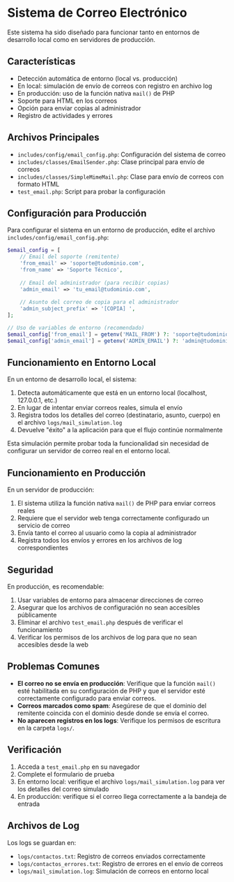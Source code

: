 # Sistema de Correo Electrónico

Este sistema ha sido diseñado para funcionar tanto en entornos de desarrollo local como en servidores de producción.

## Características

- Detección automática de entorno (local vs. producción)
- En local: simulación de envío de correos con registro en archivo log
- En producción: uso de la función nativa `mail()` de PHP
- Soporte para HTML en los correos
- Opción para enviar copias al administrador
- Registro de actividades y errores

## Archivos Principales

- `includes/config/email_config.php`: Configuración del sistema de correo
- `includes/classes/EmailSender.php`: Clase principal para envío de correos
- `includes/classes/SimpleMimeMail.php`: Clase para envío de correos con formato HTML
- `test_email.php`: Script para probar la configuración

## Configuración para Producción

Para configurar el sistema en un entorno de producción, edite el archivo `includes/config/email_config.php`:

```php
$email_config = [
    // Email del soporte (remitente)
    'from_email' => 'soporte@tudominio.com',
    'from_name' => 'Soporte Técnico',
    
    // Email del administrador (para recibir copias)
    'admin_email' => 'tu_email@tudominio.com',
    
    // Asunto del correo de copia para el administrador
    'admin_subject_prefix' => '[COPIA] ',
];

// Uso de variables de entorno (recomendado)
$email_config['from_email'] = getenv('MAIL_FROM') ?: 'soporte@tudominio.com';
$email_config['admin_email'] = getenv('ADMIN_EMAIL') ?: 'admin@tudominio.com';
```

## Funcionamiento en Entorno Local

En un entorno de desarrollo local, el sistema:

1. Detecta automáticamente que está en un entorno local (localhost, 127.0.0.1, etc.)
2. En lugar de intentar enviar correos reales, simula el envío
3. Registra todos los detalles del correo (destinatario, asunto, cuerpo) en el archivo `logs/mail_simulation.log`
4. Devuelve "éxito" a la aplicación para que el flujo continúe normalmente

Esta simulación permite probar toda la funcionalidad sin necesidad de configurar un servidor de correo real en el entorno local.

## Funcionamiento en Producción

En un servidor de producción:

1. El sistema utiliza la función nativa `mail()` de PHP para enviar correos reales
2. Requiere que el servidor web tenga correctamente configurado un servicio de correo
3. Envía tanto el correo al usuario como la copia al administrador
4. Registra todos los envíos y errores en los archivos de log correspondientes

## Seguridad

En producción, es recomendable:

1. Usar variables de entorno para almacenar direcciones de correo
2. Asegurar que los archivos de configuración no sean accesibles públicamente
3. Eliminar el archivo `test_email.php` después de verificar el funcionamiento
4. Verificar los permisos de los archivos de log para que no sean accesibles desde la web

## Problemas Comunes

- **El correo no se envía en producción**: Verifique que la función `mail()` esté habilitada en su configuración de PHP y que el servidor esté correctamente configurado para enviar correos.
- **Correos marcados como spam**: Asegúrese de que el dominio del remitente coincida con el dominio desde donde se envía el correo.
- **No aparecen registros en los logs**: Verifique los permisos de escritura en la carpeta `logs/`.

## Verificación

1. Acceda a `test_email.php` en su navegador
2. Complete el formulario de prueba
3. En entorno local: verifique el archivo `logs/mail_simulation.log` para ver los detalles del correo simulado
4. En producción: verifique si el correo llega correctamente a la bandeja de entrada

## Archivos de Log

Los logs se guardan en:

- `logs/contactos.txt`: Registro de correos enviados correctamente
- `logs/contactos_errores.txt`: Registro de errores en el envío de correos
- `logs/mail_simulation.log`: Simulación de correos en entorno local
